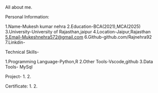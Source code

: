 All about me.

Personal Information:

 1.Name-Mukesh kumar nehra
 2.Education-BCA(2021),MCA(2025)
 3.University-University of Rajasthan,jaipur
 4.Location-Jaipur,Rajasthan
 5.Email-Mukeshnehra572@gmail.com
 6.Github-github.com/Rajnehra92
 7.Linkdin-

Technical Skills-

 1.Programming Language-Python,R
 2.Other Tools-Vscode,github
 3.Data Tools- MySql

Project-
 1.
 2.



Certificate:
 1.
 2.



